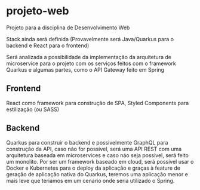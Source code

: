 # projeto-web
Projeto para a disciplina de Desenvolvimento Web

Stack ainda será definida (Provavelmente será Java/Quarkus para o backend e React para o frontend)

Será analizada a possibilidade da implementação da arquitetura de microservice para o projeto
com os serviços feitos com o framework Quarkus e algumas partes, como o API Gateway feito em Spring

## Frontend
React como framework para construção de SPA, Styled Components para estilização (ou SASS)

## Backend 
Quarkus para construir o backend e possivelmente GraphQL para construção da API, caso não for possivel, será uma API REST
com uma arquitetura baseada em microservices e caso náo seja possivel, será feito um monolito.
Por ser um framework baseado em cloud, será possivel usar o Docker e Kubernetes para o deploy da aplicação e graças à 
feature de geração de aplicação nativa do Quarkus, teremos uma aplicação menor e mais leve que teriamos em um cenario 
onde seria utilizado o Spring.
